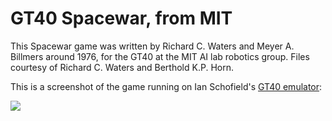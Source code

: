 # GT40 Spacewar, from MIT

This Spacewar game was written by Richard C. Waters and Meyer
A. Billmers around 1976, for the GT40 at the MIT AI lab robotics
group.  Files courtesy of Richard C. Waters and Berthold K.P. Horn.

This is a screenshot of the game running on Ian Schofield's [GT40
emulator](https://github.com/Isysxp/GT40):

![](https://user-images.githubusercontent.com/775050/106152996-5e40a300-617e-11eb-9122-0aa21177bd0f.png)
